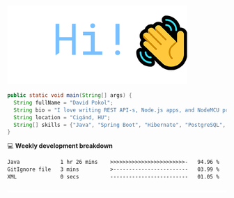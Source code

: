 ![Hi!](assets/images/hi.png)

```java
public static void main(String[] args) {
  String fullName = "David Pokol";
  String bio = "I love writing REST API-s, Node.js apps, and NodeMCU programs";
  String location = "Cigánd, HU";
  String[] skills = {"Java", "Spring Boot", "Hibernate", "PostgreSQL", "Git"};
}
```

💻 **Weekly development breakdown**
<!--START_SECTION:waka-->

```txt
Java             1 hr 26 mins    >>>>>>>>>>>>>>>>>>>>>>>>-   94.96 %
GitIgnore file   3 mins          >------------------------   03.99 %
XML              0 secs          -------------------------   01.05 %
```

<!--END_SECTION:waka-->

![footer](assets/images/footer.png)
